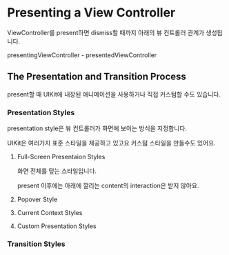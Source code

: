 # Presenting a View Controller

ViewController를 present하면 dismiss할 때까지 아래의 뷰 컨트롤러 관계가 생성됩니다.

presentingViewController - presentedViewController

## The Presentation and Transition Process

present할 때 UIKit에 내장된 애니메이션을 사용하거나 직접 커스텀할 수도 있습니다.

### Presentation Styles

presentation style은 뷰 컨트롤러가 화면에 보이는 방식을 지정합니다.

UIKit은 여러가지 표준 스타일을 제공하고 있고요 커스텀 스타일을 만들수도 있어요.

1. Full-Screen Presentaion Styles

    화면 전체를 덮는 스타일입니다.

    present 이후에는 아래에 깔리는 content의 interaction은 받지 않아요.

2. Popover Style
3. Current Context Styles
4. Custom Presentation Styles

### Transition Styles